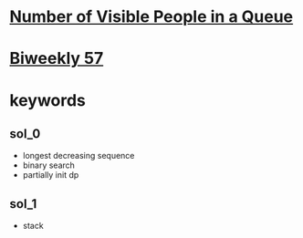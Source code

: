 # [Number of Visible People in a Queue](https://leetcode.com/problems/number-of-visible-people-in-a-queue/)


# [Biweekly 57](https://leetcode.com/contest/biweekly-contest-57/)


# keywords 


## sol_0
- longest decreasing sequence 
- binary search
- partially init dp


## sol_1
- stack
